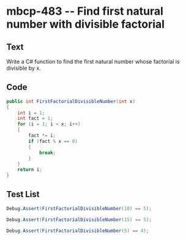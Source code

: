 # mbcp-483 -- Find first natural number with divisible factorial

## Text

Write a C# function to find the first natural number whose factorial is divisible by x.

## Code

```csharp
public int FirstFactorialDivisibleNumber(int x) 
{ 
    int i = 1; 
    int fact = 1; 
    for (i = 1; i < x; i++) 
    { 
        fact *= i; 
        if (fact % x == 0) 
        { 
            break; 
        } 
    } 
    return i; 
}
```

## Test List

```csharp
Debug.Assert(FirstFactorialDivisibleNumber(10) == 5);
```

```csharp
Debug.Assert(FirstFactorialDivisibleNumber(15) == 5);
```

```csharp
Debug.Assert(FirstFactorialDivisibleNumber(5) == 4);
```
